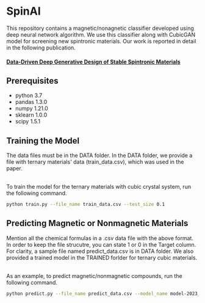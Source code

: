 # SpinAI


This repository contains a magnetic/nonagnetic classifier developed using deep neural network algorithm. We use this classifier along with CubicGAN model for screening new spintronic materials. Our work is reported in detail in the following publication.

#### [Data-Driven Deep Generative Design of Stable Spintronic Materials](https://pubs.rsc.org/en/content/articlelanding/2023/ce/d3ce00765k)


## Prerequisites
- python 3.7
- pandas 1.3.0
- numpy 1.21.0
- sklearn 1.0.0
- scipy 1.5.1

## Training the Model

The data files must be in the DATA folder. In the DATA folder, we provide a file with ternary materials' data (train_data.csv), which was used in the paper.  <br />  <br />


To train the model for the ternary materials with cubic crystal system, run the following command. <br />
```bash
python train.py --file_name train_data.csv --test_size 0.1
```

## Predicting Magnetic or Nonmagnetic Materials
Mention all the chemical formulas in a .csv data file with the above format. In order to keep the file strucutre, you can state 1 or 0 in the Target column. For clarity, a sample file named predict_data.csv is in DATA folder. We also provided a trained model in the TRAINED forlder for ternary cubic materials. <br /> <br />

As an example, to predict magnetic/nonmagnetic compounds, run the following command. <br /> 
```bash
python predict.py --file_name predict_data.csv --model_name model-2023_02_21_04_30_16.h5
```

